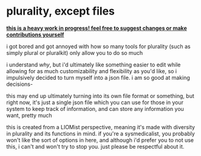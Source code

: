 # plurality, except files

<ins>**this is a heavy work in progress! feel free to suggest changes or make contributions yourself**</ins>

i got bored and got annoyed with how so many tools for plurality (such as simply plural or pluralkit) only allow you to do so much

i understand *why*, but i'd ultimately like something easier to edit while allowing for as much customizability and flexibility as you'd like, so i impulsively decided to turn myself into a json file. i am so good at making decisions-

this may end up ultimately turning into its own file format or something, but right now, it's just a single json file which you can use for those in your system to keep track of information, and can store any information you want, pretty much

this is created from a LIOMist perspective, meaning it's made with diversity in plurality and its functions in mind. if you're a sysmedicalist, you probably won't like the sort of options in here, and although i'd prefer you to not use this, i can't and won't try to stop you. just please be respectful about it.
